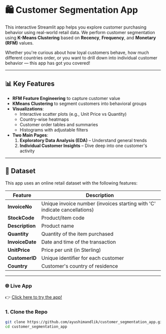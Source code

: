 # 🛍️ Customer Segmentation App

This interactive Streamlit app helps you explore customer purchasing behavior using real-world retail data. We perform customer segmentation using **K-Means Clustering** based on **Recency**, **Frequency**, and **Monetary (RFM)** values.

Whether you're curious about how loyal customers behave, how much different countries order, or you want to drill down into individual customer behavior — this app has got you covered!

---

## 📊 Key Features

- **RFM Feature Engineering** to capture customer value
- **KMeans Clustering** to segment customers into behavioral groups
- **Visualizations**:
  - Interactive scatter plots (e.g., Unit Price vs Quantity)
  - Country-wise heatmaps
  - Customer order tables and summaries
  - Histograms with adjustable filters
- **Two Main Pages**:
  1. **Exploratory Data Analysis (EDA)** – Understand general trends
  2. **Individual Customer Insights** – Dive deep into one customer's activity

---

## 🧾 Dataset

This app uses an online retail dataset with the following features:

| Feature      | Description                                                                 |
|--------------|-----------------------------------------------------------------------------|
| **InvoiceNo**  | Unique invoice number (invoices starting with 'C' indicate cancellations) |
| **StockCode**  | Product/item code                                                         |
| **Description**| Product name                                                              |
| **Quantity**   | Quantity of the item purchased                                            |
| **InvoiceDate**| Date and time of the transaction                                          |
| **UnitPrice**  | Price per unit (in Sterling)                                              |
| **CustomerID** | Unique identifier for each customer                                       |
| **Country**    | Customer's country of residence                                           |

---


### 🌐 Live App
👉 [Click here to try the app!](https://custmrsegment.streamlit.app/)



### 1. Clone the Repo
```bash
git clone https://github.com/ayushimandlik/customer_segmentation_app.git
cd customer_segmentation_app

